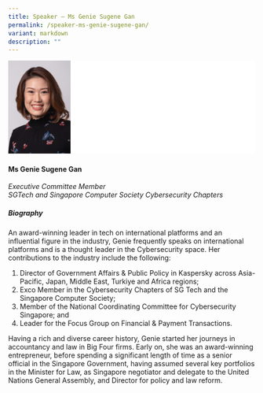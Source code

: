 ```yaml
---
title: Speaker – Ms Genie Sugene Gan
permalink: /speaker-ms-genie-sugene-gan/
variant: markdown
description: ""
---
```

![](/images/2024%20speakers/Ms_Genie_Gan.png)
#### **Ms Genie Sugene Gan**

*Executive Committee Member <br> SGTech and Singapore Computer Society Cybersecurity Chapters*

##### **Biography**
An award-winning leader in tech on international platforms and an influential figure in the industry, Genie frequently speaks on international platforms and is a thought leader in the Cybersecurity space. Her contributions to the industry include the following:

1.	Director of Government Affairs &amp; Public Policy in Kaspersky across Asia-Pacific, Japan, Middle East, Turkiye and Africa regions;
2.	Exco Member in the Cybersecurity Chapters of SG Tech and the Singapore Computer Society;
3.	Member of the National Coordinating Committee for Cybersecurity Singapore; and
4.	Leader for the Focus Group on Financial &amp; Payment Transactions.

Having a rich and diverse career history, Genie started her journeys in accountancy and law in Big Four firms. Early on, she was an award-winning entrepreneur, before spending a significant length of time as a senior official in the Singapore Government, having assumed several key portfolios in the Minister for Law, as Singapore negotiator and delegate to the United Nations General Assembly, and Director for policy and law reform.
